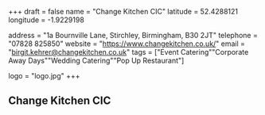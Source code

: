 +++ draft = false name = "Change Kitchen CIC" latitude = 52.4288121 longitude = -1.9229198

address = "1a Bournville Lane, Stirchley, Birmingham, B30 2JT" telephone = "07828 825850" website = "https://www.changekitchen.co.uk/" email = "birgit.kehrer@changekitchen.co.uk" tags = ["Event Catering""Corporate Away Days""Wedding Catering""Pop Up Restaurant"]

logo = "logo.jpg" +++

## Change Kitchen CIC
